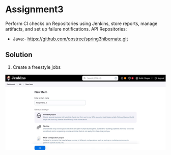 # Assignment3

Perform CI checks on  Repositories using Jenkins, store reports, manage artifacts, and set up failure notifications.
API Repositories:
- Java:- https://github.com/opstree/spring3hibernate.git

## Solution

1. Create  a freestyle jobs

![App Screenshot](https://github.com/rohitchopra-git/assignment2/blob/89982913093d7301f24261766fd483667f60cc50/assignment_jenkins_3/New.JPG)
